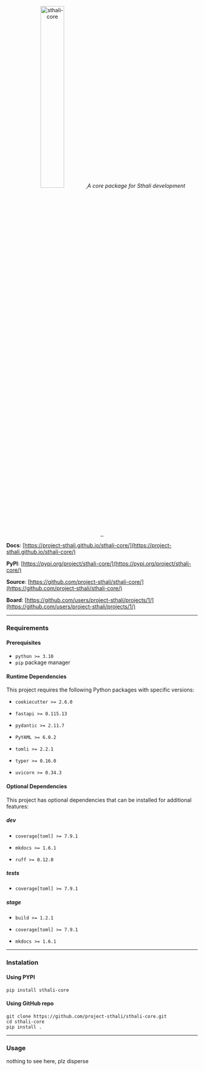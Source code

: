 <p align="center">
    <a href="https://project-sthali.github.io/sthali-core/images/sthali-core.svg">
        <img src="https://project-sthali.github.io/sthali-core/images/sthali-core.svg" alt="sthali-core" height="35%">
    </a>
    <em>A core package for Sthali development</em>
</p>
<p align="center">
    <a href="https://github.com/project-sthali/sthali-core/actions/workflows/trigger-tests.yml" target="_blank">
        <img src="https://github.com/project-sthali/sthali-core/actions/workflows/trigger-tests.yml/badge.svg" alt="">
    </a>
    <a href="https://github.com/project-sthali/sthali-core/actions/workflows/trigger-deploy.yml" target="_blank">
        <img src="https://github.com/project-sthali/sthali-core/actions/workflows/trigger-deploy.yml/badge.svg" alt="">
    </a>
    <a href="https://github.com/project-sthali/sthali-core/actions/workflows/trigger-docs.yml" target="_blank">
        <img src="https://github.com/project-sthali/sthali-core/actions/workflows/trigger-docs.yml/badge.svg" alt="">
    </a>
</p>

**Docs**: [https://project-sthali.github.io/sthali-core/](https://project-sthali.github.io/sthali-core/)

**PyPI**: [https://pypi.org/project/sthali-core/](https://pypi.org/project/sthali-core/)

**Source**: [https://github.com/project-sthali/sthali-core/](https://github.com/project-sthali/sthali-core/)

**Board**: [https://github.com/users/project-sthali/projects/1/](https://github.com/users/project-sthali/projects/1/)

---

### Requirements

#### Prerequisites
- `python >= 3.10`
- `pip` package manager

#### Runtime Dependencies
This project requires the following Python packages with specific versions:

- `cookiecutter >= 2.6.0`

- `fastapi >= 0.115.13`

- `pydantic >= 2.11.7`

- `PyYAML >= 6.0.2`

- `tomli >= 2.2.1`

- `typer >= 0.16.0`

- `uvicorn >= 0.34.3`



#### Optional Dependencies
This project has optional dependencies that can be installed for additional features:

##### dev

- `coverage[toml] >= 7.9.1`

- `mkdocs >= 1.6.1`

- `ruff >= 0.12.0`


##### tests

- `coverage[toml] >= 7.9.1`


##### stage

- `build >= 1.2.1`

- `coverage[toml] >= 7.9.1`

- `mkdocs >= 1.6.1`




---

### Instalation

#### Using PYPI

```
pip install sthali-core
```

#### Using GitHub repo

```
git clone https://github.com/project-sthali/sthali-core.git
cd sthali-core
pip install .
```

---

### Usage

nothing to see here, plz disperse
